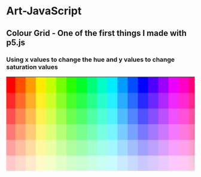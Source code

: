 # Art-JavaScript

## Colour Grid - One of the first things I made with p5.js
### Using x values to change the hue and y values to change saturation values

![rainbow-tile](rainbow-tile.png)